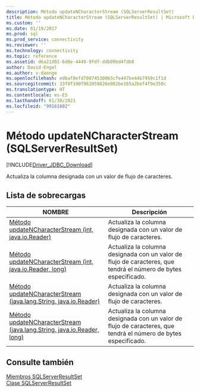 ```yaml
---
description: Método updateNCharacterStream (SQLServerResultSet)
title: Método updateNCharacterStream (SQLServerResultSet) | Microsoft Docs
ms.custom: ''
ms.date: 01/19/2017
ms.prod: sql
ms.prod_service: connectivity
ms.reviewer: ''
ms.technology: connectivity
ms.topic: reference
ms.assetid: d6a21d01-6d8e-4449-9fdf-ddb09bd4fdb8
author: David-Engel
ms.author: v-daenge
ms.openlocfilehash: ed6af8efd78074530065cfe447be44b7959c1f1d
ms.sourcegitcommit: 33f0f190f962059826e002be165a2bef4f9e350c
ms.translationtype: HT
ms.contentlocale: es-ES
ms.lasthandoff: 01/30/2021
ms.locfileid: "99161602"
---
```

# <a name="updatencharacterstream-method-sqlserverresultset"></a>Método updateNCharacterStream (SQLServerResultSet)
[!INCLUDE[Driver_JDBC_Download](../../../includes/driver_jdbc_download.md)]

  Actualiza la columna designada con un valor de flujo de caracteres.  
  
## <a name="overload-list"></a>Lista de sobrecargas  
  
|NOMBRE|Descripción|  
|----------|-----------------|  
|[Método updateNCharacterStream &#40;int, java.io.Reader&#41;](../../../connect/jdbc/reference/updatencharacterstream-method-int-java-io-reader.md)|Actualiza la columna designada con un valor de flujo de caracteres.|  
|[Método updateNCharacterStream &#40;int, java.io.Reader, long&#41;](../../../connect/jdbc/reference/updatencharacterstream-method-int-java-io-reader-long.md)|Actualiza la columna designada con un valor de flujo de caracteres, que tendrá el número de bytes especificado.|  
|[Método updateNCharacterStream &#40;java.lang.String, java.io.Reader&#41;](../../../connect/jdbc/reference/updatencharacterstream-method-java-lang-string-java-io-reader.md)|Actualiza la columna designada con un valor de flujo de caracteres.|  
|[Método updateNCharacterStream &#40;java.lang.String, java.io.Reader, long&#41;](../../../connect/jdbc/reference/updatencharacterstream-method-java-lang-string-java-io-reader-long.md)|Actualiza la columna designada con un valor de flujo de caracteres, que tendrá el número de bytes especificado.|  
  
## <a name="see-also"></a>Consulte también  
 [Miembros SQLServerResultSet](../../../connect/jdbc/reference/sqlserverresultset-members.md)   
 [Clase SQLServerResultSet](../../../connect/jdbc/reference/sqlserverresultset-class.md)  
  
  
